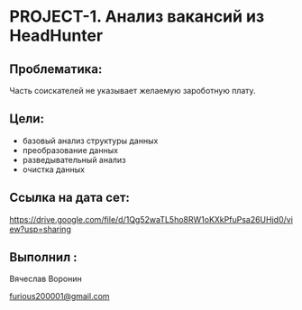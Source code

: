 # PROJECT-1. Анализ вакансий из HeadHunter 


## Проблематика:
Часть соискателей не указывает желаемую зароботную плату.

## Цели:
* базовый анализ структуры данных
* преобразование данных
* разведывательный анализ
* очистка данных


## Ссылка на дата сет: 
https://drive.google.com/file/d/1Qg52waTL5ho8RW1oKXkPfuPsa26UHjd0/view?usp=sharing

## Выполнил :
Вячеслав Воронин

furious200001@gmail.com
